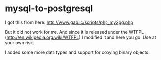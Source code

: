mysql-to-postgresql
===================

I got this from here: http://www.gab.lc/scripts/php_my2pg.php


But it did not work for me. And since it is released under the
WTFPL (http://en.wikipedia.org/wiki/WTFPL) I modified it and
here you go. Use at your own risk.


I added some more data types and support for copying binary objects.